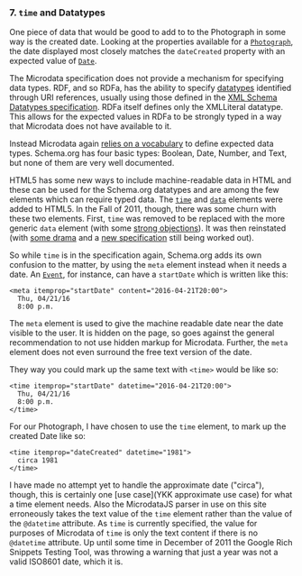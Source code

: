 ### 7. `time` and Datatypes

One piece of data that would be good to add to to the Photograph in some way 
is the created date. Looking at the properties available for a [`Photograph`](http://schema.org/Photograph),
the date displayed most closely matches the `dateCreated` property with an 
expected value of [`Date`](http://schema.org/Date). 

The Microdata specification does not provide a mechanism for specifying data 
types. RDF, and so RDFa, has the ability to specify [datatypes](http://www.w3.org/TR/2011/WD-rdfa-core-20111215/#typed-literals)
identified through URI references, usually using those defined in 
the [XML Schema Datatypes specification](http://www.w3.org/TR/2004/REC-xmlschema-2-20041028/).
RDFa itself defines only the XMLLiteral datatype.
This allows for the expected values in RDFa to be strongly typed in a way that 
Microdata does not have available to it.

Instead Microdata again [relies on a vocabulary](YKK) to define expected data types. 
Schema.org has four basic types: Boolean, Date, Number, and Text, but none of 
them are very well documented.

HTML5 has some new ways to include machine-readable data in HTML and these can 
be used for the Schema.org datatypes and are among the few elements which can
require typed data. 
The [`time`](http://www.whatwg.org/specs/web-apps/current-work/multipage/text-level-semantics.html#the-time-element) 
and [`data`](http://www.whatwg.org/specs/web-apps/current-work/multipage/text-level-semantics.html#the-data-element)
elements were added to HTML5.
In the Fall of 2011, though,
there was some churn with these two elements. First, `time` was removed to be
replaced with the more generic `data` element
(with some [strong objections](http://www.brucelawson.co.uk/2011/goodbye-html5-time-hello-data/)).
It was then reinstated (with [some drama](https://plus.google.com/107429617152575897589/posts/3ZEQAVkF6xd) 
and a [new specification](YKK) still being worked out).

So while `time` is in the specification again, Schema.org adds its own confusion
to the matter, by using the `meta` element instead when it needs a date. An
[`Event`](http://schema.org/Event), for instance, can have a `startDate` which
is written like this:

    <meta itemprop="startDate" content="2016-04-21T20:00">
      Thu, 04/21/16
      8:00 p.m.
      
The `meta` element is used to give the machine readable date near the date
visible to the user. It is hidden on the page, so goes against the general 
recommendation to not use hidden markup for Microdata. 
Further, the `meta` element does not even surround the free text version of the 
date.

They way you could mark up the same text with `<time>` would be like so:
  
    <time itemprop="startDate" datetime="2016-04-21T20:00">
      Thu, 04/21/16
      8:00 p.m.
    </time>
    
For our Photograph, I have chosen to use the `time` element, to mark up the 
created Date like so:

    <time itemprop="dateCreated" datetime="1981">
      circa 1981
    </time>
    
I have made no attempt yet to handle the approximate date ("circa"), though,
this is certainly one [use case](YKK approximate use case) for what a time 
element needs. Also the MicrodataJS parser in use on this site erroneously takes 
the text value of the `time` element rather than the value of the `@datetime` 
attribute. As `time` is currently specified, the value for purposes of Microdata
of `time` is only the text content if there is no `@datetime` attribute.
Up until some time in December of 2011 the Google Rich Snippets Testing Tool, 
was throwing a warning that just a year was not a valid ISO8601 date, which
it is. 




